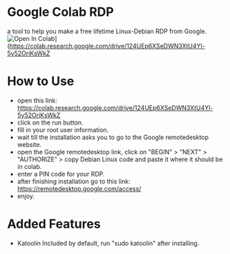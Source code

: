 # Google Colab RDP
a tool to help you make a free lifetime Linux-Debian RDP from Google.  
![Open In Colab](https://colab.research.google.com/assets/colab-badge.svg)](https://colab.research.google.com/drive/124UEp6XSeDWN3XtU4Yl-5y52OriKsWkZ

# How to Use
- open this link: https://colab.research.google.com/drive/124UEp6XSeDWN3XtU4Yl-5y52OriKsWkZ
- click on the run button.
- fill in your root user information.
- wait till the installation asks you to go to the Google remotedesktop website.
- open the Google remotedesktop link, click on "BEGIN" > "NEXT" > "AUTHORIZE" > copy Debian Linux code and paste it where it should be in colab.
- enter a PIN code for your RDP.
- after finishing installation go to this link: https://remotedesktop.google.com/access/ 
- enjoy.

# Added Features
- Katoolin Included by default, run "sudo katoolin" after installing.
